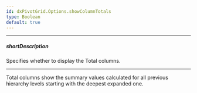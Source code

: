 ```yaml
---
id: dxPivotGrid.Options.showColumnTotals
type: Boolean
default: true
---
```

---
##### shortDescription
Specifies whether to display the Total columns.

---
Total columns show the summary values calculated for all previous hierarchy levels starting with the deepest expanded one.
